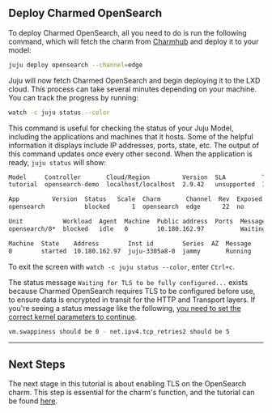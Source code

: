 ## Deploy Charmed OpenSearch

To deploy Charmed OpenSearch, all you need to do is run the following command, which will fetch the charm from [Charmhub](https://charmhub.io/opensearch?channel=edge) and deploy it to your model:

```bash
juju deploy opensearch --channel=edge
```

Juju will now fetch Charmed OpenSearch and begin deploying it to the LXD cloud. This process can take several minutes depending on your machine. You can track the progress by running:

```bash
watch -c juju status --color
```

This command is useful for checking the status of your Juju Model, including the applications and machines that it hosts. Some of the helpful information it displays include IP addresses, ports, state, etc. The output of this command updates once every other second. When the application is ready, `juju status` will show:

```bash
Model     Controller       Cloud/Region         Version  SLA          Timestamp
tutorial  opensearch-demo  localhost/localhost  2.9.42   unsupported  15:12:41Z

App         Version  Status   Scale  Charm       Channel  Rev  Exposed  Message
opensearch           blocked      1  opensearch  edge      22  no       Waiting for TLS to be fully configured...

Unit           Workload  Agent  Machine  Public address  Ports  Message
opensearch/0*  blocked   idle   0        10.180.162.97          Waiting for TLS to be fully configured...

Machine  State    Address        Inst id        Series  AZ  Message
0        started  10.180.162.97  juju-3305a8-0  jammy       Running


```

To exit the screen with `watch -c juju status --color`, enter `Ctrl+c`.

The status message `Waiting for TLS to be fully configured...` exists because Charmed OpenSearch requires TLS to be configured before use, to ensure data is encrypted in transit for the HTTP and Transport layers. If you're seeing a status message like the following, [you need to set the correct kernel parameters to continue](./2-setup-environment.md).

```bash
vm.swappiness should be 0 - net.ipv4.tcp_retries2 should be 5
```

---

## Next Steps

The next stage in this tutorial is about enabling TLS on the OpenSearch charm. This step is essential for the charm's function, and the tutorial can be found [here](/t/charmed-opensearch-tutorial-enable-tls/9718).